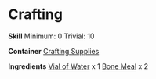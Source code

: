 <!-- TITLE: Glue -->
<!-- SUBTITLE: A sticky homemade glue -->

# Crafting
**Skill**
Minimum: 0
Trivial: 10

**Container**
[Crafting Supplies](crafting-supplies)

**Ingredients**
[Vial of Water](vial-of-water) x 1
[Bone Meal](bone-meal) x 2
